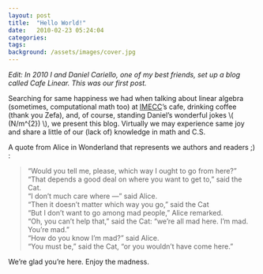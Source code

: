 ```yaml
---
layout: post
title:  "Hello World!"
date:   2010-02-23 05:24:04
categories: 
tags:
background: /assets/images/cover.jpg
---
```


_Edit: In 2010 I and Daniel Cariello, one of my best friends, set up a blog
called Cafe Linear. This was our first post._

Searching for same happiness we had when talking about linear algebra
(sometimes, computational math too) at [IMECC](http://www.ime.unicamp.br)’s
cafe, drinking coffee (thank you Zefa), and, of course, standing Daniel’s wonderful
jokes \\( (N/m^{2}) \\), we present this blog. Virtually we may experience same 
joy and share a little of our (lack of) knowledge in math and C.S.

A quote from Alice in Wonderland that represents we authors and readers ;) :

>“Would you tell me, please, which way I ought to go from here?”  
>“That depends a good deal on where you want to get to,” said the Cat.  
>“I don’t much care where —” said Alice.  
>“Then it doesn’t matter which way you go,” said the Cat  
>“But I don’t want to go among mad people,” Alice remarked.  
>“Oh, you can’t help that,” said the Cat: “we’re all mad here. I’m mad. You’re mad.”  
>“How do you know I’m mad?” said Alice.  
>“You must be,” said the Cat, “or you wouldn’t have come here.”

We’re glad you’re here. Enjoy the madness.

